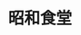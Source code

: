 ---
title: "昭和食堂"
description: "昭和食堂"
layout: shop
keywords:
  - 美食競賽
  - 台灣美食
  - 美食精選
datePublished: "2025-06-30"
dateModified: "2025-07-06"
city: "台北市"
district: "大安區"
address: "台北市大安區仁愛路四段48巷30號"
phone: "0933759009"
geo: "25.036276913150456, 121.54700647548907"
google_map: "https://maps.app.goo.gl/vi4FdkonRW972EgD7"
footinder: "https://footinder.com.tw/%E5%8F%B0%E5%8C%97%E5%B8%82%E5%A4%A7%E5%AE%89%E5%8D%80/36311/"
official: "https://www.facebook.com/joesuito/"
award:
  - name: "500盤"
    year: "2024"
    entries:
      - dishes:
          - "玉子燒搭蒲燒鰻魚"
          - "臭豆腐煎餃"

---